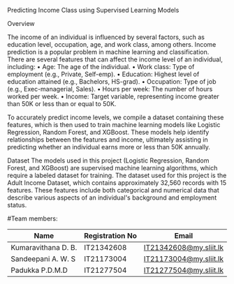 Predicting Income Class using Supervised Learning Models

Overview

The income of an individual is influenced by several factors, such as education level, occupation, age, and work class, among others. Income prediction is a popular problem in machine learning and classification.
There are several features that can affect the income level of an individual, including:
•	Age: The age of the individual.
•	Work class: Type of employment (e.g., Private, Self-emp).
•	Education: Highest level of education attained (e.g., Bachelors, HS-grad).
•	Occupation: Type of job (e.g., Exec-managerial, Sales).
•	Hours per week: The number of hours worked per week.
•	Income: Target variable, representing income greater than 50K or less than or equal to 50K.

To accurately predict income levels, we compile a dataset containing these features, which is then used to train machine learning models like Logistic Regression, Random Forest, and XGBoost. 
These models help identify relationships between the features and income, ultimately assisting in predicting whether an individual earns more or less than 50K annually.

Dataset
The models used in this project (Logistic Regression, Random Forest, and XGBoost) are supervised machine learning algorithms, which require a labeled dataset for training. 
The dataset used for this project is the Adult Income Dataset, which contains approximately 32,560 records with 15 features. These features include both categorical and numerical data that describe various aspects of an individual's background and employment status.

















#Team members:

| Name                | Registration No |          Email                 |
|---------------------|-----------------|--------------------------------|
| Kumaravithana D. B. | IT21342608      | IT21342608@my.sliit.lk         |
| Sandeepani A. W. S  | IT21173004      | IT21173004@my.sliit.lk         |
| Padukka P.D.M.D     | IT21277504      | IT21277504@my.sliit.lk         |
